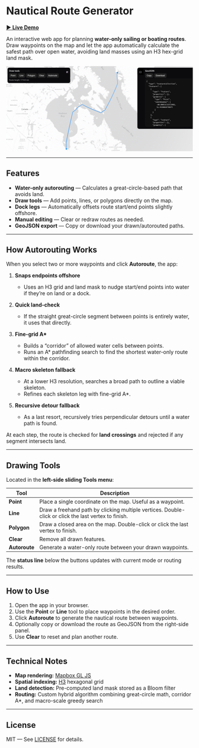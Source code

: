 # Nautical Route Generator

[**▶ Live Demo**](http://184.72.204.18:8000/)

An interactive web app for planning **water-only sailing or boating routes**.  
Draw waypoints on the map and let the app automatically calculate the safest path over open water, avoiding land masses using an H3 hex-grid land mask.

![Screenshot](Screenshot.png)

---

## Features

- **Water-only autorouting** — Calculates a great-circle-based path that avoids land.
- **Draw tools** — Add points, lines, or polygons directly on the map.
- **Dock legs** — Automatically offsets route start/end points slightly offshore.
- **Manual editing** — Clear or redraw routes as needed.
- **GeoJSON export** — Copy or download your drawn/autorouted paths.

---

## How Autorouting Works

When you select two or more waypoints and click **Autoroute**, the app:

1. **Snaps endpoints offshore**  
   - Uses an H3 grid and land mask to nudge start/end points into water if they’re on land or a dock.

2. **Quick land-check**  
   - If the straight great-circle segment between points is entirely water, it uses that directly.

3. **Fine-grid A\***  
   - Builds a “corridor” of allowed water cells between points.
   - Runs an A\* pathfinding search to find the shortest water-only route within the corridor.

4. **Macro skeleton fallback**  
   - At a lower H3 resolution, searches a broad path to outline a viable skeleton.
   - Refines each skeleton leg with fine-grid A\*.

5. **Recursive detour fallback**  
   - As a last resort, recursively tries perpendicular detours until a water path is found.

At each step, the route is checked for **land crossings** and rejected if any segment intersects land.

---

## Drawing Tools

Located in the **left-side sliding Tools menu**:

| Tool | Description |
|------|-------------|
| **Point** | Place a single coordinate on the map. Useful as a waypoint. |
| **Line** | Draw a freehand path by clicking multiple vertices. Double-click or click the last vertex to finish. |
| **Polygon** | Draw a closed area on the map. Double-click or click the last vertex to finish. |
| **Clear** | Remove all drawn features. |
| **Autoroute** | Generate a water-only route between your drawn waypoints. |

The **status line** below the buttons updates with current mode or routing results.

---

## How to Use

1. Open the app in your browser.
2. Use the **Point** or **Line** tool to place waypoints in the desired order.
3. Click **Autoroute** to generate the nautical route between waypoints.
4. Optionally copy or download the route as GeoJSON from the right-side panel.
5. Use **Clear** to reset and plan another route.

---

## Technical Notes

- **Map rendering:** [Mapbox GL JS](https://docs.mapbox.com/mapbox-gl-js/)
- **Spatial indexing:** [H3](https://h3geo.org/) hexagonal grid
- **Land detection:** Pre-computed land mask stored as a Bloom filter
- **Routing:** Custom hybrid algorithm combining great-circle math, corridor A\*, and macro-scale greedy search

---

## License

MIT — See [LICENSE](LICENSE) for details.
